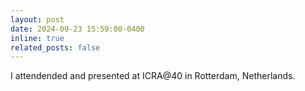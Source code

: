 ```yaml
---
layout: post
date: 2024-09-23 15:59:00-0400
inline: true
related_posts: false
---
```


I attendended and presented at ICRA@40 in Rotterdam, Netherlands.
